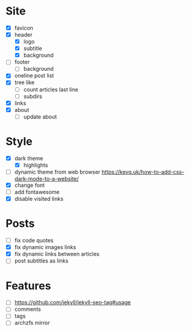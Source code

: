 # Site

- [x] favicon
- [x] header
  - [x] logo
  - [x] subtitle
  - [x] background

- [ ] footer
  - [ ] background

- [x] oneline post list
- [x] tree like
  - [ ] count articles last line
  - [ ] subdirs
- [x] links
- [x] about
  - [ ] update about

# Style

- [x] dark theme
  - [x] highlights
- [ ] dynamic theme from web browser
      https://kevq.uk/how-to-add-css-dark-mode-to-a-website/
- [x] change font
- [ ] add fontawesome
- [x] disable visited links

# Posts

- [ ] fix code quotes
- [x] fix dynamic images links
- [x] fix dynamic links between articles
- [ ] post subtitles as links

# Features

- [ ] https://github.com/jekyll/jekyll-seo-tag#usage
- [ ] comments
- [ ] tags
- [ ] archzfs mirror
